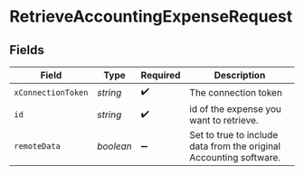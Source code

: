# RetrieveAccountingExpenseRequest


## Fields

| Field                                                              | Type                                                               | Required                                                           | Description                                                        |
| ------------------------------------------------------------------ | ------------------------------------------------------------------ | ------------------------------------------------------------------ | ------------------------------------------------------------------ |
| `xConnectionToken`                                                 | *string*                                                           | :heavy_check_mark:                                                 | The connection token                                               |
| `id`                                                               | *string*                                                           | :heavy_check_mark:                                                 | id of the expense you want to retrieve.                            |
| `remoteData`                                                       | *boolean*                                                          | :heavy_minus_sign:                                                 | Set to true to include data from the original Accounting software. |